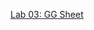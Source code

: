 [Lab 03: GG Sheet](https://docs.google.com/spreadsheets/d/1JjwdW0BQ-33IddqGIMiLjuz4DGR4mTS3Cuo7PJTJHl0/edit?usp=sharing)

